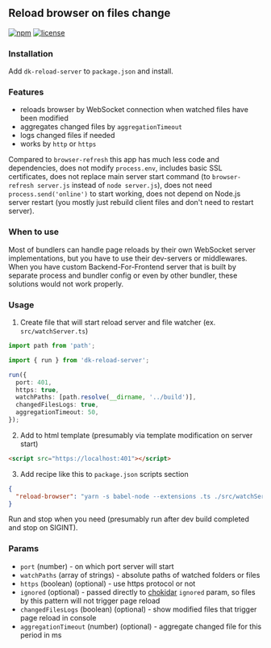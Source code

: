 ## Reload browser on files change

[![npm](https://img.shields.io/npm/v/dk-reload-server)](https://www.npmjs.com/package/dk-reload-server)
[![license](https://img.shields.io/npm/l/dk-reload-server)](https://github.com/dkazakov8/dk-reload-server/blob/master/LICENSE)

### Installation

Add `dk-reload-server` to `package.json` and install.

### Features
- reloads browser by WebSocket connection when watched files have been modified
- aggregates changed files by `aggregationTimeout`
- logs changed files if needed
- works by `http` or `https`

Compared to `browser-refresh` this app has much less code and dependencies, does not modify
`process.env`, includes basic SSL certificates, does not replace main server start command
(to `browser-refresh server.js` instead of `node server.js`), does not need `process.send('online')`
to start working, does not depend on Node.js server restart (you mostly just rebuild client files
and don't need to restart server).

### When to use

Most of bundlers can handle page reloads by their own WebSocket server implementations, but
you have to use their dev-servers or middlewares. When you have custom Backend-For-Frontend server
that is built by separate process and bundler config or even by other bundler, these solutions would
not work properly.

### Usage

1. Create file that will start reload server and file watcher (ex. `src/watchServer.ts`)

```typescript
import path from 'path';

import { run } from 'dk-reload-server';

run({
  port: 401,
  https: true,
  watchPaths: [path.resolve(__dirname, '../build')],
  changedFilesLogs: true,
  aggregationTimeout: 50,
});
```

2. Add to html template (presumably via template modification on server start)
```html
<script src="https://localhost:401"></script>
```

3. Add recipe like this to `package.json` scripts section
```json
{
  "reload-browser": "yarn -s babel-node --extensions .ts ./src/watchServer.ts"
}
```
Run and stop when you need (presumably run after dev build completed and stop on SIGINT).

### Params

- `port` (number) - on which port server will start
- `watchPaths` (array of strings) - absolute paths of watched folders or files
- `https` (boolean) (optional) - use https protocol or not
- `ignored` (optional) - passed directly to [chokidar](https://github.com/paulmillr/chokidar) `ignored` param, so 
files by this pattern will not trigger page reload
- `changedFilesLogs` (boolean) (optional) - show modified files that trigger page reload in console
- `aggregationTimeout` (number) (optional) - aggregate changed file for this period in ms